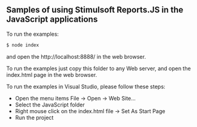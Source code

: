 ## Samples of using Stimulsoft Reports.JS in the JavaScript applications

To run the examples:
```sh
$ node index
```
and open the http://localhost:8888/ in the web browser.

To run the examples just copy this folder to any Web server, and open the index.html page in the web browser.

To run the examples in Visual Studio, please follow these steps:
* Open the menu items File -> Open -> Web Site...
* Select the JavaScript folder
* Right mouse click on the index.html file -> Set As Start Page
* Run the project
